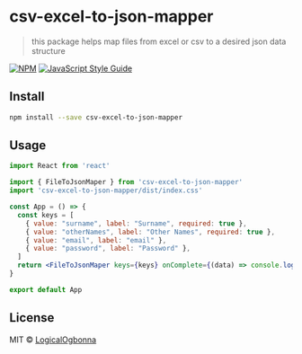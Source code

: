 # csv-excel-to-json-mapper

> this package helps map files from excel or csv to a desired json data structure

[![NPM](https://img.shields.io/npm/v/csv-excel-to-json-mapper.svg)](https://www.npmjs.com/package/csv-excel-to-json-mapper) [![JavaScript Style Guide](https://img.shields.io/badge/code_style-standard-brightgreen.svg)](https://standardjs.com)

## Install

```bash
npm install --save csv-excel-to-json-mapper
```

## Usage

```jsx
import React from 'react'

import { FileToJsonMaper } from 'csv-excel-to-json-mapper'
import 'csv-excel-to-json-mapper/dist/index.css'

const App = () => {
  const keys = [
    { value: "surname", label: "Surname", required: true },
    { value: "otherNames", label: "Other Names", required: true },
    { value: "email", label: "email" },
    { value: "password", label: "Password" },
  ]
  return <FileToJsonMaper keys={keys} onComplete={(data) => console.log(data)} text="Create React Library Example 😄" />
}

export default App

```

## License

MIT © [LogicalOgbonna](https://github.com/LogicalOgbonna)
